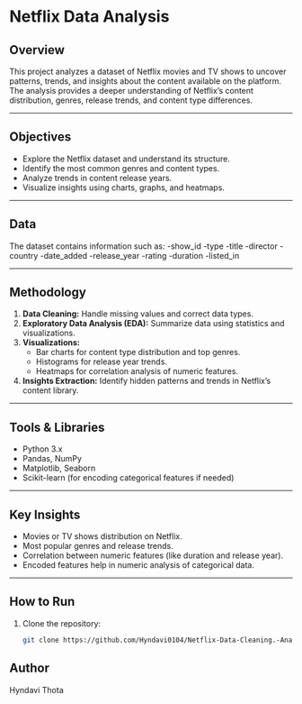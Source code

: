 # Netflix Data Analysis

## Overview
This project analyzes a dataset of Netflix movies and TV shows to uncover patterns, trends, and insights about the content available on the platform. The analysis provides a deeper understanding of Netflix’s content distribution, genres, release trends, and content type differences.

---

## Objectives
- Explore the Netflix dataset and understand its structure.
- Identify the most common genres and content types.
- Analyze trends in content release years.
- Visualize insights using charts, graphs, and heatmaps.

---

## Data
The dataset contains information such as:
-show_id
-type
-title
-director
-country
-date_added
-release_year
-rating
-duration
-listed_in

---

## Methodology
1. **Data Cleaning:** Handle missing values and correct data types.
2. **Exploratory Data Analysis (EDA):** Summarize data using statistics and visualizations.
3. **Visualizations:**  
   - Bar charts for content type distribution and top genres.  
   - Histograms for release year trends.  
   - Heatmaps for correlation analysis of numeric features.
4. **Insights Extraction:** Identify hidden patterns and trends in Netflix’s content library.

---

## Tools & Libraries
- Python 3.x
- Pandas, NumPy
- Matplotlib, Seaborn
- Scikit-learn (for encoding categorical features if needed)

---

## Key Insights
- Movies or TV shows distribution on Netflix.
- Most popular genres and release trends.
- Correlation between numeric features (like duration and release year).
- Encoded features help in numeric analysis of categorical data.

---

## How to Run
1. Clone the repository:
   ```bash
   git clone https://github.com/Hyndavi0104/Netflix-Data-Cleaning.-Analysis-and-Visualization.git

## Author
Hyndavi Thota
